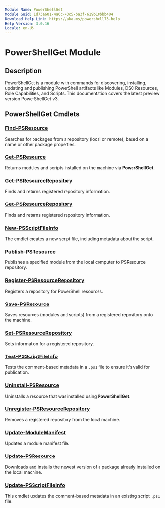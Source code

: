 ```yaml
---
Module Name: PowerShellGet
Module Guid: 1d73a601-4a6c-43c5-ba3f-619b18bbb404
Download Help Link: https://aka.ms/powershell73-help
Help Version: 3.0.16
Locale: en-US
---
```


# PowerShellGet Module
## Description
PowerShellGet is a module with commands for discovering, installing, updating and publishing PowerShell artifacts like Modules, DSC Resources, Role Capabilities, and Scripts.
This documentation covers the latest preview version PowerShellGet v3.

## PowerShellGet Cmdlets
### [Find-PSResource](Find-PSResource.md)
Searches for packages from a repository (local or remote), based on a name or other package
properties.

### [Get-PSResource](Get-PSResource.md)
Returns modules and scripts installed on the machine via **PowerShellGet**.

### [Get-PSResourceRepository](Get-PSResourceRepository.md)
Finds and returns registered repository information.

### [Get-PSResourceRepository](Get-PSResourceRepository.md)
Finds and returns registered repository information.

### [New-PSScriptFileInfo](New-PSScriptFileInfo.md)
The cmdlet creates a new script file, including metadata about the script.

### [Publish-PSResource](Publish-PSResource.md)
Publishes a specified module from the local computer to PSResource repository.

### [Register-PSResourceRepository](Register-PSResourceRepository.md)
Registers a repository for PowerShell resources.

### [Save-PSResource](Save-PSResource.md)
Saves resources (modules and scripts) from a registered repository onto the machine.

### [Set-PSResourceRepository](Set-PSResourceRepository.md)
Sets information for a registered repository.

### [Test-PSScriptFileInfo](Test-PSScriptFileInfo.md)
Tests the comment-based metadata in a `.ps1` file to ensure it's valid for publication.

### [Uninstall-PSResource](Uninstall-PSResource.md)
Uninstalls a resource that was installed using **PowerShellGet**.

### [Unregister-PSResourceRepository](Unregister-PSResourceRepository.md)
Removes a registered repository from the local machine.

### [Update-ModuleManifest](Update-ModuleManifest.md)
Updates a module manifest file.

### [Update-PSResource](Update-PSResource.md)
Downloads and installs the newest version of a package already installed on the local machine.

### [Update-PSScriptFileInfo](Update-PSScriptFileInfo.md)
This cmdlet updates the comment-based metadata in an existing script `.ps1` file.

